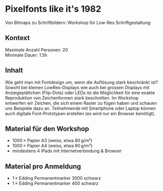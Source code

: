 # Pixelfonts like it's 1982
Von Bitmaps zu Schriftbildern: Workshop für Low-Res Schriftgestaltung

## Kontext
Maximale Anzahl Personen: 20  
Minimale Dauer: 1.5h  

## Inhalt
Wie geht man mit Fontdesign um, wenn die Auflösung stark beschränkt ist? Sowohl bei kleinen LowRes-Displays wie auch bei grossen Displays mit Anzeigeplättchen (Flip-Dots) oder LEDs ist die Möglichkeit für eine exakte Reproduktion von Zeichenformen stark beschnitten. Im Workshop entwerfen wir Zeichen, die sich einem Raster zu fügen haben und schauen uns Beispiele dazu an. Teilnehmende mit Smartphone oder Laptop können auch digitale Font-Prototypen erstellen (es wird nur ein Browser benötigt).

## Material für den Workshop
* 1000 × Papier A3 (weiss, etwa 80 g/m²)
* 1000 × Papier A4 (weiss, etwa 80 g/m²)
* mindestens 4 iPads mit Internetverbindung & Browser

## Material pro Anmeldung
* 1 × Edding Permanentmarker 3000 schwarz
* 1 × Edding Permanentmarker 400 schwarz
